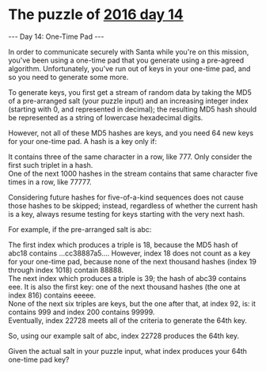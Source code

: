 # The puzzle of [2016 day 14](https://adventofcode.com/2016/day/14)

--- Day 14: One-Time Pad ---

In order to communicate securely with Santa while you're on this mission, you've been using a one-time pad that you generate using a pre-agreed algorithm. Unfortunately, you've run out of keys in your one-time pad, and so you need to generate some more.

To generate keys, you first get a stream of random data by taking the MD5 of a pre-arranged salt (your puzzle input) and an increasing integer index (starting with 0, and represented in decimal); the resulting MD5 hash should be represented as a string of lowercase hexadecimal digits.

However, not all of these MD5 hashes are keys, and you need 64 new keys for your one-time pad.  A hash is a key only if:

It contains three of the same character in a row, like 777. Only consider the first such triplet in a hash.\
One of the next 1000 hashes in the stream contains that same character five times in a row, like 77777.

Considering future hashes for five-of-a-kind sequences does not cause those hashes to be skipped; instead, regardless of whether the current hash is a key, always resume testing for keys starting with the very next hash.

For example, if the pre-arranged salt is abc:

The first index which produces a triple is 18, because the MD5 hash of abc18 contains ...cc38887a5.... However, index 18 does not count as a key for your one-time pad, because none of the next thousand hashes (index 19 through index 1018) contain 88888.\
The next index which produces a triple is 39; the hash of abc39 contains eee. It is also the first key: one of the next thousand hashes (the one at index 816) contains eeeee.\
None of the next six triples are keys, but the one after that, at index 92, is: it contains 999 and index 200 contains 99999.\
Eventually, index 22728 meets all of the criteria to generate the 64th key.

So, using our example salt of abc, index 22728 produces the 64th key.

Given the actual salt in your puzzle input, what index produces your 64th one-time pad key?